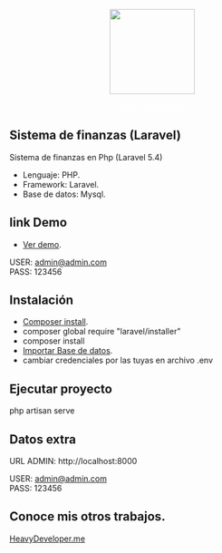 <p align="center"><a href="https://www.heavydeveloper.me/heavydevelopersignos.png" target="_blank">
<img width="150" src="https://www.heavydeveloper.me/heavydevelopersignos.png">
</a>
</p>
<p align="center">
<a style="color: #fff!important" href="https://www.heavydeveloper.me" target="_blank">
HeavyDeveloper
</a>
</p>


## Sistema de finanzas (Laravel)

Sistema de finanzas en Php (Laravel 5.4)

- Lenguaje: PHP.
- Framework: Laravel.
- Base de datos: Mysql.

## link Demo

- [Ver demo](https://finanzas.heavydeveloper.me/).

USER: admin@admin.com  
PASS: 123456

## Instalación 

- [Composer install](https://getcomposer.org/).
- composer global require "laravel/installer"
- composer install
- [Importar Base de datos](https://github.com/yond1994/finanzas/blob/master/db.sql).
- cambiar credenciales por las tuyas en archivo .env 

## Ejecutar proyecto 

 php artisan serve

## Datos extra


URL ADMIN:  http://localhost:8000

USER: admin@admin.com  
PASS: 123456

## Conoce mis otros trabajos.

[HeavyDeveloper.me](https://heavydeveloper.me/)

